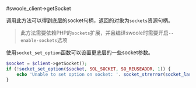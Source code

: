 #swoole_client->getSocket

调用此方法可以得到底层的socket句柄，返回的对象为`sockets`资源句柄。

> 此方法需要依赖PHP的`sockets`扩展，并且编译swoole时需要开启`--enable-sockets`选项

使用`socket_set_option`函数可以设置更底层的一些socket参数。

```php
$socket = $client->getSocket();
if (!socket_set_option($socket, SOL_SOCKET, SO_REUSEADDR, 1)) {
    echo 'Unable to set option on socket: '. socket_strerror(socket_last_error()) . PHP_EOL;
}
```